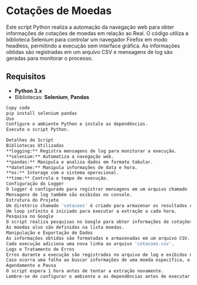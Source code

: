 # Cotações de Moedas
Este script Python realiza a automação da navegação web para obter informações de cotações de moedas em relação ao Real. O código utiliza a biblioteca Selenium para controlar um navegador Firefox em modo headless, permitindo a execução sem interface gráfica. As informações obtidas são registradas em um arquivo CSV e mensagens de log são geradas para monitorar o processo.

## Requisitos
- **Python 3.x**
- Bibliotecas: **Selenium**, **Pandas**

```bash
Copy code
pip install selenium pandas
Uso
Configure o ambiente Python e instale as dependências.
Execute o script Python.

Detalhes do Script
Bibliotecas Utilizadas
**logging:** Registra mensagens de log para monitorar a execução.
**selenium:** Automatiza a navegação web.
**pandas:** Manipula e analisa dados em formato tabular.
**datetime:** Manipula informações de data e hora.
**os:** Interage com o sistema operacional.
**time:** Controla o tempo de execução.
Configuração do Logger
O logger é configurado para registrar mensagens em um arquivo chamado 'cotacoes.log'.
Mensagens de log também são exibidas no console.
Estrutura do Projeto
Um diretório chamado 'cotacoes' é criado para armazenar os resultados em arquivos CSV.
Um loop infinito é iniciado para executar a extração a cada hora.
Pesquisa no Google
O script realiza pesquisas no Google para obter informações de cotações das moedas desejadas.
As moedas alvo são definidas na lista moedas.
Manipulação e Exportação de Dados
As informações obtidas são formatadas e armazenadas em um arquivo CSV.
Cada execução adiciona uma nova linha ao arquivo 'cotacoes.csv'.
Logs e Tratamento de Erros
Erros durante a execução são registrados no arquivo de log e exibidos no console.
Caso ocorra uma falha ao buscar informações de uma moeda específica, o script continua com as outras.
Agendamento e Pausa
O script espera 1 hora antes de tentar a extração novamente.
Lembre-se de configurar o ambiente e as dependências antes de executar o script. Para uma execução contínua, é recomendável executar o script em um ambiente adequado, como um servidor ou máquina dedicada.